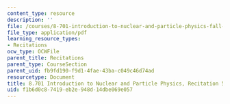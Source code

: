 ```yaml
---
content_type: resource
description: ''
file: /courses/8-701-introduction-to-nuclear-and-particle-physics-fall-2020/f1b6d0c87419eb2e948d14dbe069e057_MIT8_701f20_rec5_soln.pdf
file_type: application/pdf
learning_resource_types:
- Recitations
ocw_type: OCWFile
parent_title: Recitations
parent_type: CourseSection
parent_uid: fb9fd190-f9d1-4fae-43ba-c049c46d74ad
resourcetype: Document
title: 8.701 Introduction to Nuclear and Particle Physics, Recitation 5 Solutions
uid: f1b6d0c8-7419-eb2e-948d-14dbe069e057
---
```

